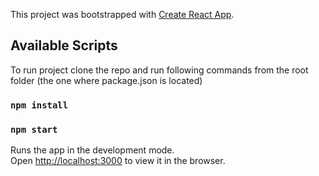 This project was bootstrapped with [Create React App](https://github.com/facebook/create-react-app).

## Available Scripts

To run project clone the repo and run following commands from the root folder (the one where package.json is located)

### `npm install`
### `npm start`

Runs the app in the development mode.<br>
Open [http://localhost:3000](http://localhost:3000) to view it in the browser.
